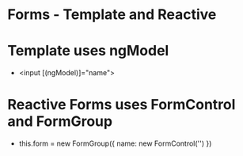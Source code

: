 # Forms - Template and Reactive

# Template uses ngModel

- <input [(ngModel)]="name">

# Reactive Forms uses FormControl and FormGroup

- this.form = new FormGroup({
  name: new FormControl('')
  })
